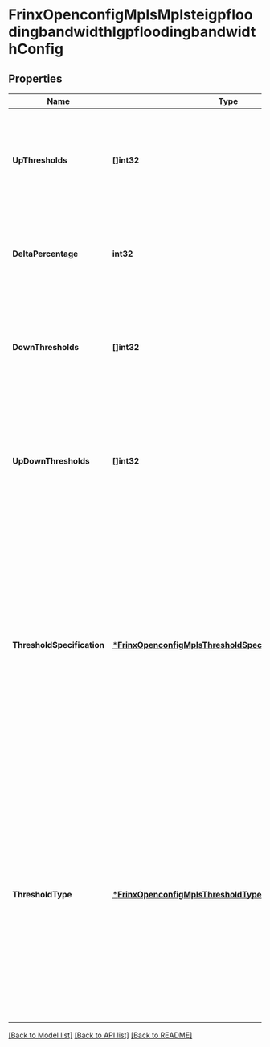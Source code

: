 # FrinxOpenconfigMplsMplsteigpfloodingbandwidthIgpfloodingbandwidthConfig

## Properties
Name | Type | Description | Notes
------------ | ------------- | ------------- | -------------
**UpThresholds** | **[]int32** | Optional[The thresholds (expressed as a percentage of the maximum reservable bandwidth) at which bandwidth updates are to be triggered when the bandwidth is increasing.] REF:Optional.empty | [optional] [default to null]
**DeltaPercentage** | **int32** | Optional[The percentage of the maximum-reservable-bandwidth considered as the delta that results in an IGP update being flooded] REF:Optional.empty | [optional] [default to null]
**DownThresholds** | **[]int32** | Optional[The thresholds (expressed as a percentage of the maximum reservable bandwidth) at which bandwidth updates are to be triggered when the bandwidth is decreasing.] REF:Optional.empty | [optional] [default to null]
**UpDownThresholds** | **[]int32** | Optional[The thresholds (expressed as a percentage of the maximum reservable bandwidth of the interface) at which bandwidth updates are flooded - used both when the bandwidth is increasing and decreasing] REF:Optional.empty | [optional] [default to null]
**ThresholdSpecification** | [***FrinxOpenconfigMplsThresholdSpecificationEnumeration**](frinx.openconfig.mpls.ThresholdSpecificationEnumeration.md) | Optional[This value specifies whether a single set of threshold values should be used for both increasing and decreasing bandwidth when determining whether to trigger updated bandwidth values to be flooded in the IGP TE extensions. MIRRORED-UP-DOWN indicates that a single value (or set of values) should be used for both increasing and decreasing values, where SEPARATE-UP-DOWN specifies that the increasing and decreasing values will be separately specified] REF:Optional.empty | [optional] [default to null]
**ThresholdType** | [***FrinxOpenconfigMplsThresholdTypeEnumeration**](frinx.openconfig.mpls.ThresholdTypeEnumeration.md) | Optional[The type of threshold that should be used to specify the values at which bandwidth is flooded. DELTA indicates that the local system should flood IGP updates when a change in reserved bandwidth &gt;&#x3D; the specified delta occurs on the interface. Where THRESHOLD_CROSSED is specified, the local system should trigger an update (and hence flood) the reserved bandwidth when the reserved bandwidth changes such that it crosses, or becomes equal to one of the threshold values] REF:Optional.empty | [optional] [default to null]

[[Back to Model list]](../README.md#documentation-for-models) [[Back to API list]](../README.md#documentation-for-api-endpoints) [[Back to README]](../README.md)


